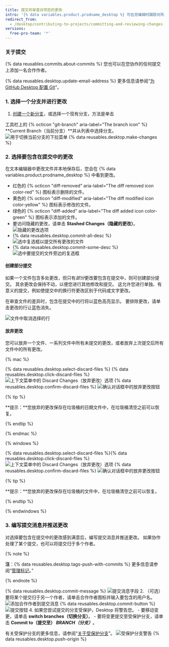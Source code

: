 ```yaml
---
title: 提交并审查对项目的更改
intro: '{% data variables.product.prodname_desktop %} 可在您编辑时跟踪对所有文件的所有更改。 您可以决定如何对更改分组以创建有意义的提交。'
redirect_from:
  - /desktop/contributing-to-projects/committing-and-reviewing-changes-to-your-project
versions:
  free-pro-team: '*'
---
```


### 关于提交

{% data reusables.commits.about-commits %} 您也可以在您协作的任何提交上添加一名合作作者。

{% data reusables.desktop.update-email-address %} 更多信息请参阅“[为 GitHub Desktop 配置 Git](/desktop/getting-started-with-github-desktop/configuring-git-for-github-desktop)”。

### 1. 选择一个分支并进行更改

1. [创建一个新分支](/desktop/guides/contributing-to-projects/managing-branches)，或选择一个现有分支，方法是单击

工具栏上的 {% octicon "git-branch" aria-label="The branch icon" %} **Current Branch（当前分支）**并从列表中选择分支。
  ![用于切换当前分支的下拉菜单](/assets/images/help/desktop/click-branch-in-drop-down.png)
{% data reusables.desktop.make-changes %}

### 2. 选择要包含在提交中的更改

在文本编辑器中更改文件并本地保存后，您会在 {% data variables.product.prodname_desktop %} 中看到更改。

* 红色的 {% octicon "diff-removed" aria-label="The diff removed icon color-red" %} 图标表示删除的文件。
* 黄色的 {% octicon "diff-modified" aria-label="The diff modified icon color-yellow" %} 图标表示修改的文件。
* 绿色的 {% octicon "diff-added" aria-label="The diff added icon color-green" %} 图标表示添加的文件。
* 要访问隐藏的更改，请单击 **Stashed Changes（隐藏的更改）**。 ![隐藏的更改选项](/assets/images/help/desktop/stashed-changes.png)
* {% data reusables.desktop.commit-all-desc %}
![选中复选框以提交所有更改的文件](/assets/images/help/desktop/commit-all.png)
* {% data reusables.desktop.commit-some-desc %}
![选中要提交的文件旁边的复选框](/assets/images/help/desktop/commit-some.png)

#### 创建部分提交

如果一个文件包含多处更改，但只有*部分*更改要包含在提交中，则可创建部分提交。 其余更改会保持不动，以便您进行其他修改和提交。 这允许您进行单独、有意义的提交，例如使提交中的换行符更改区别于代码或文字更改。

在审查文件的差异时，包含在提交中的行将以蓝色高亮显示。 要排除更改，请单击更改的行让蓝色消失。

![文件中取消选择的行](/assets/images/help/desktop/partial-commit.png)

#### 放弃更改

您可以放弃一个文件、一系列文件中所有未提交的更改，或者放弃上次提交后所有文件中的所有更改。

{% mac %}

{% data reusables.desktop.select-discard-files %}
{% data reusables.desktop.click-discard-files %}
  ![上下文菜单中的 Discard Changes（放弃更改）选项](/assets/images/help/desktop/discard-changes-mac.png)
{% data reusables.desktop.confirm-discard-files %}
  ![确认对话框中的放弃更改按钮](/assets/images/help/desktop/discard-changes-confirm-mac.png)

{% tip %}

**提示：**您放弃的更改保存在垃圾桶的日期文件中，在垃圾桶清空之前可以恢复。

{% endtip %}

{% endmac %}

{% windows %}

{% data reusables.desktop.select-discard-files %}{% data reusables.desktop.click-discard-files %}
  ![上下文菜单中的 Discard Changes（放弃更改）选项](/assets/images/help/desktop/discard-changes-win.png)
{% data reusables.desktop.confirm-discard-files %}
  ![确认对话框中的放弃更改按钮](/assets/images/help/desktop/discard-changes-confirm-win.png)

{% tip %}

**提示：**您放弃的更改保存在垃圾桶的文件中，在垃圾桶清空之前可以恢复。

{% endtip %}

{% endwindows %}

### 3. 编写提交消息并推送更改

对选择要包含在提交中的更改感到满意后，编写提交消息并推送更改。 如果协作处理了某个提交，也可以将提交归于多个作者。

{% note %}

**注**：{% data reusables.desktop.tags-push-with-commits %} 更多信息请参阅“[管理标记](/desktop/contributing-to-projects/managing-tags)。”

{% endnote %}

{% data reusables.desktop.commit-message %}
  ![提交消息字段](/assets/images/help/desktop/commit-message.png)
2. （可选）要将某个提交归于另一个作者，请单击合作作者图标并输入要包含的用户名。 ![添加合作作者到提交消息](/assets/images/help/desktop/add-co-author-commit.png)
{% data reusables.desktop.commit-button %}
  ![提交按钮](/assets/images/help/desktop/commit-button.png)
4. 如果您尝试提交的分支受保护，Desktop 将警告您。
    - 要移动变更，请单击 **switch branches（切换分支）**。
    - 要将变更提交至受保护分支，请单击 **Commit to（提交至） _BRANCH（分支）_**。

  有关受保护分支的更多信息，请参阅“[关于受保护分支](/github/administering-a-repository/about-protected-branches)”。 ![受保护分支警告](/assets/images/help/desktop/protected-branch-warning.png)
{% data reusables.desktop.push-origin %}

